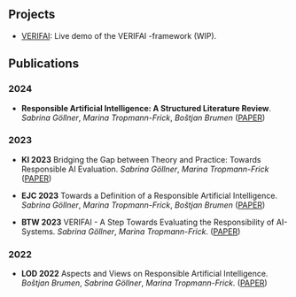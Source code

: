 ## Projects


- [VERIFAI](https://verifai.science): Live demo of the VERIFAI -framework (WIP).

## Publications

### 2024
- **Responsible Artificial Intelligence: A Structured Literature Review**. _Sabrina Göllner_, _Marina Tropmann-Frick_, _Boštjan Brumen_ ([PAPER](https://arxiv.org/pdf/2403.06910.pdf))

### 2023
- **KI 2023** Bridging the Gap between Theory and Practice: Towards Responsible AI Evaluation. _Sabrina Göllner_, _Marina Tropmann-Frick_ ([PAPER](https://ceur-ws.org/Vol-3580/paper2.pdf))

- **EJC 2023** Towards a Definition of a Responsible Artificial Intelligence. _Sabrina Göllner_, _Marina Tropmann-Frick_, _Boštjan Brumen_ ([PAPER](https://press.um.si/index.php/ump/catalog/view/785/1118/3117-2))
- **BTW 2023** VERIFAI - A Step Towards Evaluating the Responsibility of AI-Systems. _Sabrina Göllner_, _Marina Tropmann-Frick_. ([PAPER](https://dl.gi.de/handle/20.500.12116/40372))

### 2022
- **LOD 2022** Aspects and Views on Responsible Artificial Intelligence. _Boštjan Brumen_, _Sabrina Göllner_, _Marina Tropmann-Frick_. ([PAPER](https://link.springer.com/chapter/10.1007/978-3-031-25599-1_29))




